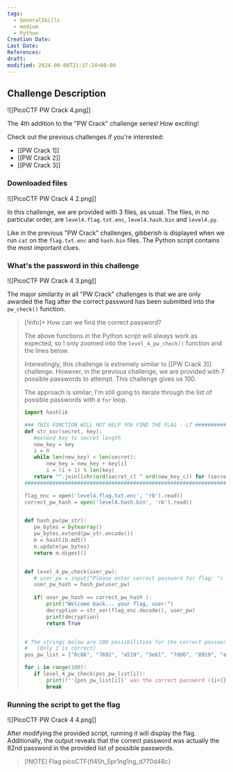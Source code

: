 ```yaml
---
tags:
  - GeneralSkills
  - medium
  - Python
Creation Date: 
Last Date: 
References: 
draft: 
modified: 2024-09-08T21:37:24+08:00
---
```

## Challenge Description

![[PicoCTF PW Crack 4.png]]

The 4th addition to the "PW Crack" challenge series! How exciting!

Check out the previous challenges if you're interested:
- [[PW Crack 1]]
- [[PW Crack 2]]
- [[PW Crack 3]]

### Downloaded files
![[PicoCTF PW Crack 4 2.png]]

In this challenge, we are provided with 3 files, as usual. The files, in no particular order, are `level4.flag.txt.enc`, `level4.hash.bin` and `level4.py`. 

Like in the previous "PW Crack" challenges, gibberish is displayed when we run `cat` on the `flag.txt.enc` and `hash.bin` files. The Python script contains the most important clues.

### What's the password in this challenge
![[PicoCTF PW Crack 4 3.png]]

The major similarity in all "PW Crack" challenges is that we are only awarded the flag after the correct password has been submitted into the `pw_check()` function. 

>[!info]+ How can we find the correct password?
>
>The above functions in the Python script will always work as expected, so I only zoomed into the `level_4_pw_check()` function and the lines below. 
>
>Interestingly, this challenge is extremely similar to [[PW Crack 3]] challenge. However, in the previous challenge, we are provided with 7 possible passwords to attempt. This challenge gives us 100.
>
>The approach is similar; I'm still going to iterate through the list of possible passwords with a `for` loop.
>
>```python
>import hashlib
>
>### THIS FUNCTION WILL NOT HELP YOU FIND THE FLAG --LT ########################
>def str_xor(secret, key):
>    #extend key to secret length
>    new_key = key
>    i = 0
>    while len(new_key) < len(secret):
>        new_key = new_key + key[i]
>        i = (i + 1) % len(key)        
>    return "".join([chr(ord(secret_c) ^ ord(new_key_c)) for (secret_c,new_key_c) in zip(secret,new_key)])
>###############################################################################
>
>flag_enc = open('level4.flag.txt.enc', 'rb').read()
>correct_pw_hash = open('level4.hash.bin', 'rb').read()
>
>
>def hash_pw(pw_str):
>    pw_bytes = bytearray()
>    pw_bytes.extend(pw_str.encode())
>    m = hashlib.md5()
>    m.update(pw_bytes)
>    return m.digest()
>
>
>def level_4_pw_check(user_pw):
>    # user_pw = input("Please enter correct password for flag: ")
>    user_pw_hash = hash_pw(user_pw)
>    
>    if( user_pw_hash == correct_pw_hash ):
>        print("Welcome back... your flag, user:")
>        decryption = str_xor(flag_enc.decode(), user_pw)
>        print(decryption)
>        return True
>
>
># The strings below are 100 possibilities for the correct password. 
>#   (Only 1 is correct)
>pos_pw_list = ["8c86", "7692", "a519", "3e61", "7dd6", "8919", "aaea", "f34b", "d9a2", "39f7", "626b", "dc78", "2a98", "7a85", "cd15", "80fa", "8571", "2f8a", "2ca6", "7e6b", "9c52", "7423", "a42c", "7da0", "95ab", "7de8", "6537", "ba1e", "4fd4", "20a0", "8a28", "2801", "2c9a", "4eb1", "22a5", "c07b", "1f39", "72bd", "97e9", "affc", "4e41", "d039", "5d30", "d13f", "c264", "c8be", "2221", "37ea", "ca5f", "fa6b", "5ada", "607a", "e469", "5681", "e0a4", "60aa", "d8f8", "8f35", "9474", "be73", "ef80", "ea43", "9f9e", "77d7", "d766", "55a0", "dc2d", "a970", "df5d", "e747", "dc69", "cc89", "e59a", "4f68", "14ff", "7928", "36b9", "eac6", "5c87", "da48", "5c1d", "9f63", "8b30", "5534", "2434", "4a82", "d72c", "9b6b", "73c5", "1bcf", "c739", "6c31", "e138", "9e77", "ace1", "2ede", "32e0", "3694", "fc92", "a7e2"]
>
>for i in range(100):
>    if level_4_pw_check(pos_pw_list[i]):
>        print(f"'{pos_pw_list[i]}' was the correct password ({i+1} out of 100)")
>        break
>
>```

### Running the script to get the flag
![[PicoCTF PW Crack 4 4.png]]

After modifying the provided script, running it will display the flag. Additionally, the output reveals that the correct password was actually the 82nd password in the provided list of possible passwords.

> [!NOTE] Flag
> picoCTF{fl45h_5pr1ng1ng_d770d48c}

